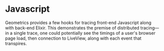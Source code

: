 # Javascript

Geometrics provides a few hooks for tracing front-end Javascript along with back-end Elixir.
This demonstrates the premise of distributed tracing—in a single trace, one could potentially
see the timings of a user's browser page load, then connection to LiveView, along with each
event that transpires.
